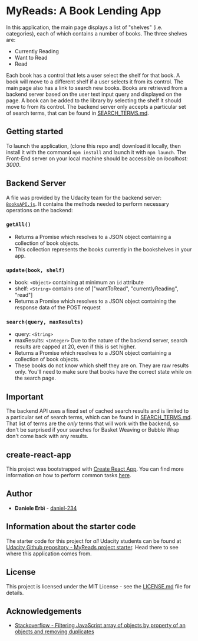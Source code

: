 # MyReads: A Book Lending App

In this application, the main page displays a list of "shelves" (i.e. categories), each of which contains a number of books.
The three shelves are:
* Currently Reading
* Want to Read
* Read

Each book has a control that lets a user select the shelf for that book. A book will move to a different shelf if a user selects it from its control.
The main page also has a link to search new books. Books are retrieved from a backend server based on the user text input query and displayed on the page. A book can be added to the library by selecting the shelf it should move to from its control.
The backend server only accepts a particular set of search terms, that can be found in [SEARCH_TERMS.md](SEARCH_TERMS.md).

## Getting started

To launch the application, (clone this repo and) download it locally, then install it with the command ```npm install``` and launch it with ```npm launch```.
The Front-End server on your local machine should be accessible on *localhost: 3000*.

## Backend Server

A file was provided by the Udacity team for the backend server: [`BooksAPI.js`](src/BooksAPI.js). It contains the methods needed to perform necessary operations on the backend:

### `getAll()`
* Returns a Promise which resolves to a JSON object containing a collection of book objects.
* This collection represents the books currently in the bookshelves in your app.

### `update(book, shelf)`
* book: `<Object>` containing at minimum an `id` attribute
* shelf: `<String>` contains one of ["wantToRead", "currentlyReading", "read"]
* Returns a Promise which resolves to a JSON object containing the response data of the POST request

### `search(query, maxResults)`
* query: `<String>`
* maxResults: `<Integer>` Due to the nature of the backend server, search results are capped at 20, even if this is set higher.
* Returns a Promise which resolves to a JSON object containing a collection of book objects.
* These books do not know which shelf they are on. They are raw results only. You'll need to make sure that books have the correct state while on the search page.

## Important
The backend API uses a fixed set of cached search results and is limited to a particular set of search terms, which can be found in [SEARCH_TERMS.md](SEARCH_TERMS.md). That list of terms are the _only_ terms that will work with the backend, so don't be surprised if your searches for Basket Weaving or Bubble Wrap don't come back with any results.

## create-react-app

This project was bootstrapped with [Create React App](https://github.com/facebookincubator/create-react-app). You can find more information on how to perform common tasks [here](https://github.com/facebookincubator/create-react-app/blob/master/packages/react-scripts/template/README.md).

## Author

* **Daniele Erbì** - [daniel-234](https://github.com/daniel-234)

## Information about the starter code

The starter code for this project for _all_ Udacity students can be found at [Udacity Github repository - MyReads project starter](https://github.com/udacity/reactnd-project-myreads-starter). Head there to see where this application comes from.

## License

This project is licensed under the MIT License - see the [LICENSE.md](LICENSE.md) file for details.

## Acknowledgements

* [Stackoverflow - Filtering JavaScript array of objects by property of an objects and removing duplicates](https://stackoverflow.com/questions/18656085/filtering-javascript-array-of-objects-by-property-of-an-object-and-removing-dupl)
